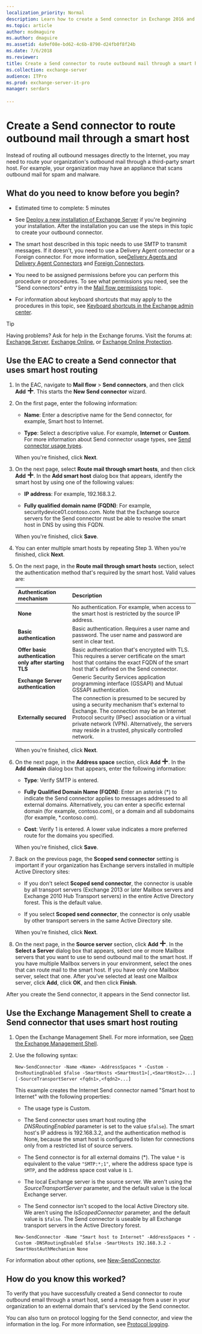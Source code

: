 ```yaml
---
localization_priority: Normal
description: Learn how to create a Send connector in Exchange 2016 and Exchange 2019 that's configured to route outbound mail through a smart host.
ms.topic: article
author: msdmaguire
ms.author: dmaguire
ms.assetid: 4a9ef08e-bd62-4c6b-8790-d24fb0f8f24b
ms.date: 7/6/2018
ms.reviewer:
title: Create a Send connector to route outbound mail through a smart host
ms.collection: exchange-server
audience: ITPro
ms.prod: exchange-server-it-pro
manager: serdars

---
```


# Create a Send connector to route outbound mail through a smart host

Instead of routing all outbound messages directly to the Internet, you may need to route your organization's outbound mail through a third-party smart host. For example, your organization may have an appliance that scans outbound mail for spam and malware.

## What do you need to know before you begin?

- Estimated time to complete: 5 minutes

- See [Deploy a new installation of Exchange Server](../../plan-and-deploy/deploy-new-installations/deploy-new-installations.md) if you're beginning your installation. After the installation you can use the steps in this topic to create your outbound connector.

- The smart host described in this topic needs to use SMTP to transmit messages. If it doesn't, you need to use a Delivery Agent connector or a Foreign connector. For more information, see[Delivery Agents and Delivery Agent Connectors](https://technet.microsoft.com/library/38c942ee-b59d-47ec-87eb-bebad441ada5.aspx) and [Foreign Connectors](https://technet.microsoft.com/library/21c6a7a9-f4d2-4359-9ac9-930701b63a4e.aspx).

- You need to be assigned permissions before you can perform this procedure or procedures. To see what permissions you need, see the "Send connectors" entry in the [Mail flow permissions](../../permissions/feature-permissions/mail-flow-permissions.md) topic.

- For information about keyboard shortcuts that may apply to the procedures in this topic, see [Keyboard shortcuts in the Exchange admin center](../../about-documentation/exchange-admin-center-keyboard-shortcuts.md).

> [!TIP]
> Having problems? Ask for help in the Exchange forums. Visit the forums at: [Exchange Server](https://go.microsoft.com/fwlink/p/?linkId=60612), [Exchange Online](https://go.microsoft.com/fwlink/p/?linkId=267542), or [Exchange Online Protection](https://go.microsoft.com/fwlink/p/?linkId=285351).

## Use the EAC to create a Send connector that uses smart host routing

1. In the EAC, navigate to **Mail flow** \> **Send connectors**, and then click **Add** ![Add icon](../../media/ITPro_EAC_AddIcon.png). This starts the **New Send connector** wizard.

2. On the first page, enter the following information:

   - **Name**: Enter a descriptive name for the Send connector, for example, Smart host to Internet.

   - **Type**: Select a descriptive value. For example, **Internet** or **Custom**. For more information about Send connector usage types, see [Send connector usage types](send-connectors.md#send-connector-usage-types).

   When you're finished, click **Next**.

3. On the next page, select **Route mail through smart hosts**, and then click **Add** ![Add icon](../../media/ITPro_EAC_AddIcon.png). In the **Add smart host** dialog box that appears, identify the smart host by using one of the following values:

   - **IP address**: For example, 192.168.3.2.

   - **Fully qualified domain name (FQDN)**: For example, securitydevice01.contoso.com. Note that the Exchange source servers for the Send connector must be able to resolve the smart host in DNS by using this FQDN.

   When you're finished, click **Save**.

4. You can enter multiple smart hosts by repeating Step 3. When you're finished, click **Next**.

5. On the next page, in the **Route mail through smart hosts** section, select the authentication method that's required by the smart host. Valid values are:

   |**Authentication mechanism**|**Description**|
   |:-----|:-----|
   |**None**|No authentication. For example, when access to the smart host is restricted by the source IP address.|
   |**Basic authentication**|Basic authentication. Requires a user name and password. The user name and password are sent in clear text.|
   |**Offer basic authentication only after starting TLS**|Basic authentication that's encrypted with TLS. This requires a server certificate on the smart host that contains the exact FQDN of the smart host that's defined on the Send connector.|
   |**Exchange Server authentication**|Generic Security Services application programming interface (GSSAPI) and Mutual GSSAPI authentication.|
   |**Externally secured**|The connection is presumed to be secured by using a security mechanism that's external to Exchange. The connection may be an Internet Protocol security (IPsec) association or a virtual private network (VPN). Alternatively, the servers may reside in a trusted, physically controlled network.|

   When you're finished, click **Next**.

6. On the next page, in the **Address space** section, click **Add** ![Add icon](../../media/ITPro_EAC_AddIcon.png). In the **Add domain** dialog box that appears, enter the following information:

   - **Type**: Verify SMTP is entered.

   - **Fully Qualified Domain Name (FQDN)**: Enter an asterisk (\*) to indicate the Send connector applies to messages addressed to all external domains. Alternatively, you can enter a specific external domain (for example, contoso.com), or a domain and all subdomains (for example, \*.contoso.com).

   - **Cost**: Verify 1 is entered. A lower value indicates a more preferred route for the domains you specified.

   When you're finished, click **Save**.

7. Back on the previous page, the **Scoped send connector** setting is important if your organization has Exchange servers installed in multiple Active Directory sites:

   - If you don't select **Scoped send connector**, the connector is usable by all transport servers (Exchange 2013 or later Mailbox servers and Exchange 2010 Hub Transport servers) in the entire Active Directory forest. This is the default value.

   - If you select **Scoped send connector**, the connector is only usable by other transport servers in the same Active Directory site.

   When you're finished, click **Next**.

8. On the next page, in the **Source server** section, click **Add** ![Add icon](../../media/ITPro_EAC_AddIcon.png). In the **Select a Server** dialog box that appears, select one or more Mailbox servers that you want to use to send outbound mail to the smart host. If you have multiple Mailbox servers in your environment, select the ones that can route mail to the smart host. If you have only one Mailbox server, select that one. After you've selected at least one Mailbox server, click **Add**, click **OK**, and then click **Finish**.

After you create the Send connector, it appears in the Send connector list.

## Use the Exchange Management Shell to create a Send connector that uses smart host routing

1. Open the Exchange Management Shell. For more information, see [Open the Exchange Management Shell](https://technet.microsoft.com/library/63976059-25f8-4b4f-b597-633e78b803c0.aspx).

2. Use the following syntax:

   ```
   New-SendConnector -Name <Name> -AddressSpaces * -Custom -DnsRoutingEnabled $false -SmartHosts <SmartHost1>[,<SmartHost2>...] [-SourceTransportServer <fqdn1>,<fqdn2>...]
   ```

   This example creates the Internet Send connector named "Smart host to Internet" with the following properties:

   - The usage type is Custom.

   - The Send connector uses smart host routing (the _DNSRoutingEnabled_ parameter is set to the value `$false`). The smart host's IP address is 192.168.3.2, and the authentication method is None, because the smart host is configured to listen for connections only from a restricted list of source servers.

   - The Send connector is for all external domains (\*). The value `*` is equivalent to the value `"SMTP:*;1"`, where the address space type is `SMTP`, and the address space cost value is `1`.

   - The local Exchange server is the source server. We aren't using the _SourceTransportServer_ parameter, and the default value is the local Exchange server.

   - The Send connector isn't scoped to the local Active Directory site. We aren't using the _IsScopedConnector_ parameter, and the default value is `$false`. The Send connector is useable by all Exchange transport servers in the Active Directory forest.

   ```
   New-SendConnector -Name "Smart host to Internet" -AddressSpaces * -Custom -DNSRoutingEnabled $false -SmartHosts 192.168.3.2 -SmartHostAuthMechanism None
   ```

For information about other options, see [New-SendConnector](https://technet.microsoft.com/library/7b315ab0-8778-4835-a252-fb94129d7a8e.aspx).

## How do you know this worked?

To verify that you have successfully created a Send connector to route outbound email through a smart host, send a message from a user in your organization to an external domain that's serviced by the Send connector.

You can also turn on protocol logging for the Send connector, and view the information in the log. For more information, see [Protocol logging](protocol-logging.md).
